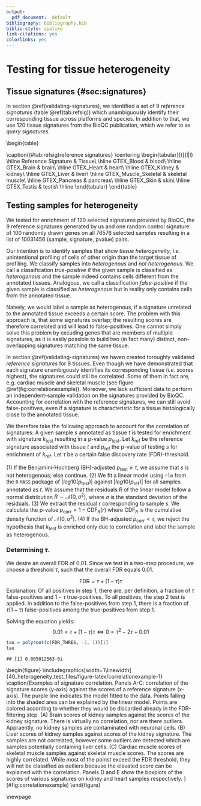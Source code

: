 ```yaml
---
output:
  pdf_document:  default
bibliography: bibliography.bib
biblio-style: apalike
link-citations: yes
colorlinks: yes
---
```






# Testing for tissue heterogeneity

## Tissue signatures {#sec:signatures}

In section \@ref(validating-signatures), we identified a set of
9 *reference signatures* (table \@ref(tab:refsig)) which unambiguously
identify their corresponding tissue across platforms and species. In addition to that, 
we use 120 tissue signatures from the BioQC publication, which we refer to as *query signatures*. 

\begin{table}

\caption{(\#tab:refsig)reference signatures}
\centering
\begin{tabular}[t]{l|l}
\hline
Reference Signature & Tissue\\
\hline
GTEX\_Blood & blood\\
\hline
GTEX\_Brain & brain\\
\hline
GTEX\_Heart & heart\\
\hline
GTEX\_Kidney & kidney\\
\hline
GTEX\_Liver & liver\\
\hline
GTEX\_Muscle\_Skeletal & skeletal muscle\\
\hline
GTEX\_Pancreas & pancreas\\
\hline
GTEX\_Skin & skin\\
\hline
GTEX\_Testis & testis\\
\hline
\end{tabular}
\end{table}


## Testing samples for heterogeneity
We tested for enrichment of
120
selected signatures provided by BioQC, the
9
reference signatures generated by us and one random control signature of
100 randomly drawn genes on all 76576 selected samples
resulting in a list of 10031456 (sample, signature, pvalue) pairs.

Our intention is to identify samples that show *tissue heterogeneity*,
*i.e.* unintentional profiling of cells of other origin than the target tissue
of profiling. We classify samples into *heterogenous* and *not heterogenous*.
We call a classification *true-positive* if the given sample is classified
as *heterogenous* and the sample indeed contains cells different from the
annotated tissues. Analogous, we call a classification *false-positive*
if the given sample is classified as *heterogenous* but in reality only contains cells from the annotated tissue.

Naively, we would label a sample as heterogenous, if a signature unrelated
to the annotated tissue exceeds a certain score. The problem with this
approach is, that some signatures overlap; the resulting scores are therefore
correlated and will lead to false-positives. One cannot simply solve this
problem by excuding genes that are members of multiple signatures, as it is
easily possible to build two (in fact many) distinct, non-overlapping
signatures matching the same tissue.

In section \@ref(validating-signatures) we haven created toroughly validated
*reference signatures* for 9 tissues. Even though we have demonstrated that
each signature unambigously identifies its corresponding tissue (*i.e.* scores
highest), the signatures could still be correlated. Some of them in fact are,
e.g. cardiac muscle and skeletal muscle (see figure
\@ref(fig:correlationexample)). Moreover, we lack sufficient data to perform an
independent-sample validation on the signatures provided by BioQC. Accounting
for correlation with the reference signatures, we can still avoid
false-positives, even if a signature is characteristic for a tissue
histologically close to the annotated tissue.

We therefore take the following approach to account for the correlation of signatures:
A given sample $s$ annotated as tissue $t$ is tested for enrichment with signature $k_{\text{test}}$ resulting in a p-value $p_{\text{test}}$. Let $k_{\text{ref}}$ be the reference signature associated with tissue $t$ and $p_{\text{ref}}$ the p-value of testing $s$ for enrichment of $k_{\text{ref}}$. Let $\tau$ be a certain false discovery rate (FDR)-threshold.

(1) If the Benjamini-Hochberg (BH)-adjusted $p_{\text{test}} \ge \tau$, we
assume that $s$ is not heterogenous; else continue.
(2) We fit a linear model using `rlm` from the `R` `MASS` package of
$|log10(p_{\text{test}})|$ against $|log10(p_{\text{ref}})|$ for all samples
annotated as $t$. We assume that the residuals $R$ of the linear model follow
a normal distribution $R \sim \mathcal{N}(0, \sigma^2)$, where $\sigma$ is the
standard deviation of the residuals.
(3) We extract the residual $r$ corresponding to sample $s$. We calculate the
p-value $p_{\text{corr}} = 1 - \text{CDF}_R(r)$ where $\text{CDF}_R$ is the
cumulative density function of $\mathcal{N}(0, \sigma^2)$.
(4) If the BH-adjusted $p_{\text{corr}} < \tau$, we reject the
hypothesis that $k_{\text{test}}$ is enriched only due to correlation and label
the sample as heterogenous.

### Determining $\tau$.
We desire an overall FDR of 0.01. Since we test in a two-step procedure, we choose a threshold $\tau$, such that the
overall FDR equals 0.01.

$$
\text{FDR} = \tau + (1-\tau) \tau
$$
Explanation:
Of all positives in step 1, there are, per definition, a fraction of $\tau$ false-positives and $1-\tau$ true-positives.
To all positives, the step 2 test is applied. In addition to the false-positives from step 1, there is a fraction of $\tau(1-\tau)$ false-positives among the true-positives from step 1.

Solving the equation yields:
$$
0.01 = \tau + (1-\tau)\tau \Leftrightarrow 0 = \tau^2 - 2\tau + 0.01
$$

```r
tau = polyroot(c(FDR_THRES, -2, 1))[1]
tau
```

```
## [1] 0.005012563-0i
```

\begin{figure}
\includegraphics[width=1\linewidth]{40_heterogeneity_test_files/figure-latex/correlationexample-1} \caption{Examples of signature correlation. Panels A-C: correlation of the signature scores (y-axis) against the scores of a reference signature (x-axis). The purple line indicates the model fitted to the data. Points falling into the shaded area can be explained by the linear model. Points are colored according to whether they would be discarded already in the FDR-filtering step. (A) Brain scores of kidney samples against the scores of the kidney signature. There is virtually no correlation, nor are there outliers. Appraently, no kidney samples are contaminated with neuronal cells. (B) Liver scores of kidney samples against scores of the kidney signature. The samples are not correlated, however some outliers are detected which are samples potentially containing liver cells. (C) Cardiac muscle scores of skeletal muscle samples against skeletal muscle scores. The scores are highly correlated. While most of the poinst exceed the FDR threshold, they will not be classified as outliers because the elevated score can be explained with the correlation. Panels D and E show the boxplots of the scores of various signatures on kidney and heart samples respectively. }(\#fig:correlationexample)
\end{figure}

\newpage
